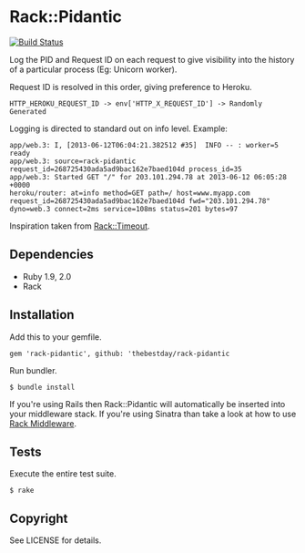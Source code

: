 # Rack::Pidantic

[![Build Status](https://travis-ci.org/thebestday/rack-pidantic.png?branch=master)](https://travis-ci.org/thebestday/rack-pidantic)

Log the PID and Request ID on each request to give visibility into the history
of a particular process (Eg: Unicorn worker).

Request ID is resolved in this order, giving preference to Heroku.

    HTTP_HEROKU_REQUEST_ID -> env['HTTP_X_REQUEST_ID'] -> Randomly Generated

Logging is directed to standard out on info level. Example:

    app/web.3: I, [2013-06-12T06:04:21.382512 #35]  INFO -- : worker=5 ready
    app/web.3: source=rack-pidantic request_id=268725430ada5ad9bac162e7baed104d process_id=35
    app/web.3: Started GET "/" for 203.101.294.78 at 2013-06-12 06:05:28 +0000
    heroku/router: at=info method=GET path=/ host=www.myapp.com request_id=268725430ada5ad9bac162e7baed104d fwd="203.101.294.78" dyno=web.3 connect=2ms service=108ms status=201 bytes=97

Inspiration taken from [Rack::Timeout](https://github.com/kch/rack-timeout).

## Dependencies

* Ruby 1.9, 2.0
* Rack

## Installation

Add this to your gemfile.

    gem 'rack-pidantic', github: 'thebestday/rack-pidantic

Run bundler.

    $ bundle install

If you're using Rails then Rack::Pidantic will automatically be inserted
into your middleware stack. If you're using Sinatra than take a look at
how to use [Rack Middleware](http://www.sinatrarb.com/intro.html#Rack%20Middleware).

## Tests

Execute the entire test suite.

    $ rake

## Copyright

See LICENSE for details.
